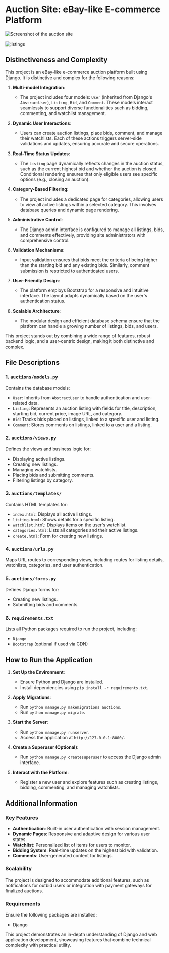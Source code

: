 # Auction Site: eBay-like E-commerce Platform
![Screenshot of the auction site](https://github.com/user-attachments/assets/f5c7a9a1-edd3-4af5-a87e-20fbaf394447)

![listings](https://github.com/user-attachments/assets/0ab6c7cc-91db-45d0-9b29-a5bda59befa3)




## Distinctiveness and Complexity
This project is an eBay-like e-commerce auction platform built using Django. It is distinctive and complex for the following reasons:

1. **Multi-model Integration**:
   - The project includes four models: `User` (inherited from Django's `AbstractUser`), `Listing`, `Bid`, and `Comment`. These models interact seamlessly to support diverse functionalities such as bidding, commenting, and watchlist management.

2. **Dynamic User Interactions**:
   - Users can create auction listings, place bids, comment, and manage their watchlists. Each of these actions triggers server-side validations and updates, ensuring accurate and secure operations.

3. **Real-Time Status Updates**:
   - The `Listing` page dynamically reflects changes in the auction status, such as the current highest bid and whether the auction is closed. Conditional rendering ensures that only eligible users see specific options (e.g., closing an auction).

4. **Category-Based Filtering**:
   - The project includes a dedicated page for categories, allowing users to view all active listings within a selected category. This involves database queries and dynamic page rendering.

5. **Administrative Control**:
   - The Django admin interface is configured to manage all listings, bids, and comments effectively, providing site administrators with comprehensive control.

6. **Validation Mechanisms**:
   - Input validation ensures that bids meet the criteria of being higher than the starting bid and any existing bids. Similarly, comment submission is restricted to authenticated users.

7. **User-Friendly Design**:
   - The platform employs Bootstrap for a responsive and intuitive interface. The layout adapts dynamically based on the user's authentication status.

8. **Scalable Architecture**:
   - The modular design and efficient database schema ensure that the platform can handle a growing number of listings, bids, and users.

This project stands out by combining a wide range of features, robust backend logic, and a user-centric design, making it both distinctive and complex.

## File Descriptions

### 1. `auctions/models.py`
Contains the database models:
- `User`: Inherits from `AbstractUser` to handle authentication and user-related data.
- `Listing`: Represents an auction listing with fields for title, description, starting bid, current price, image URL, and category.
- `Bid`: Tracks bids placed on listings, linked to a specific user and listing.
- `Comment`: Stores comments on listings, linked to a user and a listing.

### 2. `auctions/views.py`
Defines the views and business logic for:
- Displaying active listings.
- Creating new listings.
- Managing watchlists.
- Placing bids and submitting comments.
- Filtering listings by category.

### 3. `auctions/templates/`
Contains HTML templates for:
- `index.html`: Displays all active listings.
- `listing.html`: Shows details for a specific listing.
- `watchlist.html`: Displays items on the user's watchlist.
- `categories.html`: Lists all categories and their active listings.
- `create.html`: Form for creating new listings.

### 4. `auctions/urls.py`
Maps URL routes to corresponding views, including routes for listing details, watchlists, categories, and user authentication.

### 5. `auctions/forms.py`
Defines Django forms for:
- Creating new listings.
- Submitting bids and comments.

### 6. `requirements.txt`
Lists all Python packages required to run the project, including:
- `Django`
- `Bootstrap` (optional if used via CDN)

## How to Run the Application

1. **Set Up the Environment**:
   - Ensure Python and Django are installed.
   - Install dependencies using `pip install -r requirements.txt`.

2. **Apply Migrations**:
   - Run `python manage.py makemigrations auctions`.
   - Run `python manage.py migrate`.

3. **Start the Server**:
   - Run `python manage.py runserver`.
   - Access the application at `http://127.0.0.1:8000/`.

4. **Create a Superuser (Optional)**:
   - Run `python manage.py createsuperuser` to access the Django admin interface.

5. **Interact with the Platform**:
   - Register a new user and explore features such as creating listings, bidding, commenting, and managing watchlists.

## Additional Information

### Key Features
- **Authentication**: Built-in user authentication with session management.
- **Dynamic Pages**: Responsive and adaptive design for various user states.
- **Watchlist**: Personalized list of items for users to monitor.
- **Bidding System**: Real-time updates on the highest bid with validation.
- **Comments**: User-generated content for listings.

### Scalability
The project is designed to accommodate additional features, such as notifications for outbid users or integration with payment gateways for finalized auctions.

### Requirements
Ensure the following packages are installed:
- Django

This project demonstrates an in-depth understanding of Django and web application development, showcasing features that combine technical complexity with practical utility.

